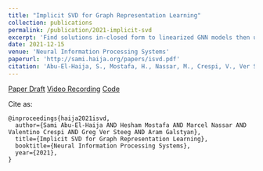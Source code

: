 ```yaml
---
title: "Implicit SVD for Graph Representation Learning"
collection: publications
permalink: /publication/2021-implicit-svd
excerpt: 'Find solutions in-closed form to linearized GNN models then use the solution to initialize then fine-tune deep GNNs.'
date: 2021-12-15
venue: 'Neural Information Processing Systems'
paperurl: 'http://sami.haija.org/papers/isvd.pdf'
citation: 'Abu-El-Haija, S., Mostafa, H., Nassar, M., Crespi, V., Ver Steeg, G., Galstyan, A. (2021). &quot;Implicit SVD for Graph Representation Learning.&quot; <i>Neural Information Processing Systems</i>. 2021.'
---
```


[Paper Draft](http://sami.haija.org/papers/isvd.pdf)
[Video Recording](https://recorder-v3.slideslive.com/#/share?share=53250&s=b93d68d2-0c71-44c6-bc07-09ee65803d81)
[Code](https://github.com/samihaija/isvd)

Cite as:
    
    @inproceedings{haija2021isvd,
      author={Sami Abu-El-Haija AND Hesham Mostafa AND Marcel Nassar AND Valentino Crespi AND Greg Ver Steeg AND Aram Galstyan},
      title={Implicit SVD for Graph Representation Learning},
      booktitle={Neural Information Processing Systems},
      year={2021},
    }

